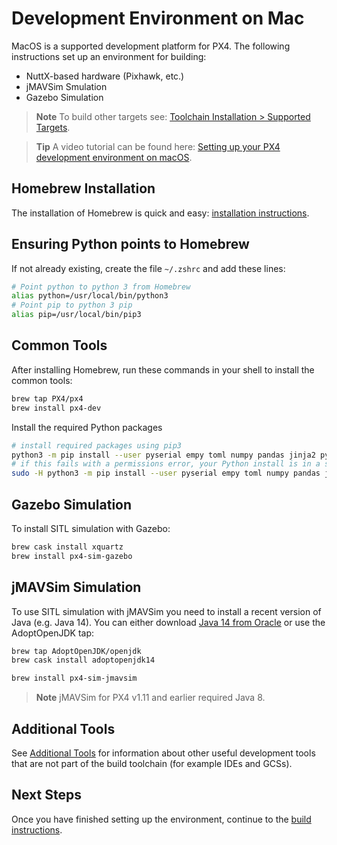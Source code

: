 # Development Environment on Mac

MacOS is a supported development platform for PX4. The following instructions set up an environment for building:
* NuttX-based hardware (Pixhawk, etc.)
* jMAVSim Smulation
* Gazebo Simulation

> **Note** To build other targets see: [Toolchain Installation > Supported Targets](../setup/dev_env.md#supported-targets).

<span></span>
> **Tip** A video tutorial can be found here: [Setting up your PX4 development environment on macOS](https://youtu.be/tMbMGiMs1cQ).

## Homebrew Installation

The installation of Homebrew is quick and easy: [installation instructions](https://brew.sh).

## Ensuring Python points to Homebrew

If not already existing, create the file `~/.zshrc` and add these lines:

```sh
# Point python to python 3 from Homebrew
alias python=/usr/local/bin/python3
# Point pip to python 3 pip
alias pip=/usr/local/bin/pip3
```

## Common Tools

After installing Homebrew, run these commands in your shell to install the common tools:

```sh
brew tap PX4/px4
brew install px4-dev
```
Install the required Python packages

```sh
# install required packages using pip3
python3 -m pip install --user pyserial empy toml numpy pandas jinja2 pyyaml pyros-genmsg packaging
# if this fails with a permissions error, your Python install is in a system path - use this command instead:
sudo -H python3 -m pip install --user pyserial empy toml numpy pandas jinja2 pyyaml pyros-genmsg packaging
```

## Gazebo Simulation

To install SITL simulation with Gazebo:

```sh
brew cask install xquartz
brew install px4-sim-gazebo
```

## jMAVSim Simulation

To use SITL simulation with jMAVSim you need to install a recent version of Java (e.g. Java 14).
You can either download [Java 14 from Oracle](https://www.oracle.com/java/technologies/javase-jdk14-downloads.html) or use the AdoptOpenJDK tap:

```sh
brew tap AdoptOpenJDK/openjdk
brew cask install adoptopenjdk14
```

```sh
brew install px4-sim-jmavsim
```

> **Note** jMAVSim for PX4 v1.11 and earlier required Java 8.

## Additional Tools

See [Additional Tools](../setup/generic_dev_tools.md) for information about other useful development tools that are not part of the build toolchain (for example IDEs and GCSs).

## Next Steps

Once you have finished setting up the environment, continue to the [build instructions](../setup/building_px4.md).

